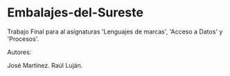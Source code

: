 # Embalajes-del-Sureste
Trabajo Final para al asignaturas 'Lenguajes de marcas', 'Acceso a Datos' y 'Procesos'.

Autores:

José Martínez. Raúl Luján.
